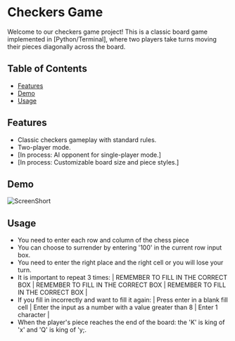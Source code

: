 # Checkers Game

Welcome to our checkers game project! This is a classic board game implemented in [Python/Terminal], where two players take turns moving their pieces diagonally across the board.

## Table of Contents
- [Features](#features)
- [Demo](#demo)
- [Usage](#usage)
  
## Features
- Classic checkers gameplay with standard rules.
- Two-player mode.
- [In process: AI opponent for single-player mode.]
- [In process: Customizable board size and piece styles.]

## Demo
![ScreenShort](https://imgur.com/3LmP0hf)

## Usage
- You need to enter each row and column of the chess piece
- You can choose to surrender by entering '100' in the current row input box.
- You need to enter the right place and the right cell or you will lose your turn.
- It is important to repeat 3 times:
          | REMEMBER TO FILL IN THE CORRECT BOX |
            REMEMBER TO FILL IN THE CORRECT BOX |
            REMEMBER TO FILL IN THE CORRECT BOX |
- If you fill in incorrectly and want to fill it again:
            | Press enter in a blank fill cell
            | Enter the input as a number with a value greater than 8 |
              Enter 1 character |
- When the player's piece reaches the end of the board: the 'K' is king of 'x' and 'Q' is king of 'y;.

